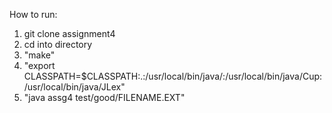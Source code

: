 How to run:
1. git clone assignment4
2. cd into directory
3. "make"
4. "export CLASSPATH=$CLASSPATH:.:/usr/local/bin/java/:/usr/local/bin/java/Cup:/usr/local/bin/java/JLex"
5. "java assg4 test/good/FILENAME.EXT"

